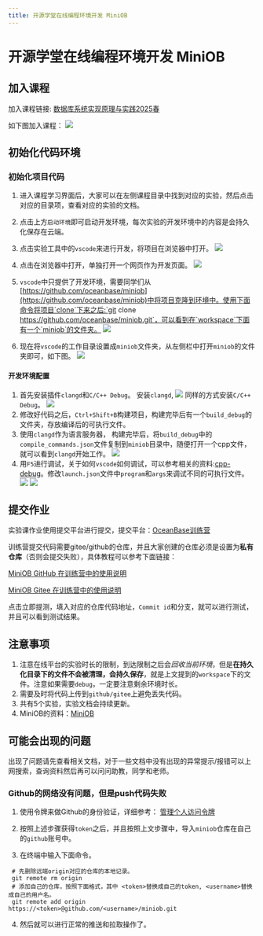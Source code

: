 ```yaml
---
title: 开源学堂在线编程环境开发 MiniOB 
---
```


# 开源学堂在线编程环境开发 MiniOB 

## 加入课程
加入课程链接: [数据库系统实现原理与实践2025春](https://t.cloudlab.top/labAdminRegister-oceanbase/1aEaMb)

如下图加入课程：
![](images/cloudlab-setup-join-class.png)


## 初始化代码环境

### 初始化项目代码
1. 进入课程学习界面后，大家可以在左侧课程目录中找到对应的实验，然后点击对应的目录项，查看对应的实验的文档。

2. 点击上方`启动环境`即可启动开发环境，每次实验的开发环境中的内容是会持久化保存在云端。

3. 点击实验工具中的`vscode`来进行开发，将项目在浏览器中打开。
![](images/cloudlab-setup-startenv.png)

4. 点击在浏览器中打开，单独打开一个网页作为开发页面。
![](images/cloudlab-setup-openvscode.png)

5. `vscode`中只提供了开发环境，需要同学们从[https://github.com/oceanbase/miniob](https://github.com/oceanbase/miniob)中将项目克隆到环境中。使用下面命令将项目`clone`下来之后:`git clone https://github.com/oceanbase/miniob.git`，可以看到在`workspace`下面有一个`miniob`的文件夹。
![](images/cloudlab-setup-miniob.png)
6. 现在将`vscode`的工作目录设置成`miniob`文件夹，从左侧栏中打开`miniob`的文件夹即可，如下图。
![](images/cloudlab-setup-workspace.png)

#### 开发环境配置
1. 首先安装插件`clangd`和`C/C++ Debug`。
安装`clangd`,
![](images/cloudlab-setup-install-clangd.png)
同样的方式安装`C/C++ Debug`。
![](images/cloudlab-setup-install-cppdbg.png)
2. 修改好代码之后，`Ctrl+Shift+B`构建项目，构建完毕后有一个`build_debug`的文件夹，存放编译后的可执行文件。
3. 使用`clangd`作为语言服务器， 构建完毕后，将`build_debug`中的`compile_commands.json`文件复制到`miniob`目录中，随便打开一个cpp文件，就可以看到`clangd`开始工作。
![](images/cloudlab-setup-config-clangd.png)
4. 用`F5`进行调试，关于如何`vscode`如何调试，可以参考相关的资料:[cpp-debug](https://code.visualstudio.com/docs/cpp/cpp-debug)。修改`launch.json`文件中`program`和`args`来调试不同的可执行文件。
![](images/cloudlab-setup-launch-config.png)
![](images/cloudlab-setup-debug.png)
## 提交作业
实验课作业使用提交平台进行提交，提交平台：[OceanBase训练营](https://open.oceanbase.com/train?questionId=200001)

训练营提交代码需要gitee/github的仓库，并且大家创建的仓库必须是设置为**私有仓库**（否则会提交失败），具体教程可以参考下面链接：

[MiniOB GitHub 在训练营中的使用说明](https://oceanbase.github.io/miniob/game/github-introduction/)

[MiniOB Gitee 在训练营中的使用说明](https://oceanbase.github.io/miniob/game/gitee-instructions/)

点击立即提测，填入对应的仓库代码地址，`Commit id`和分支，就可以进行测试，并且可以看到测试结果。

## 注意事项
1. 注意在线平台的实验时长的限制，到达限制之后会*回收当前环境*，但是**在持久化目录下的文件不会被清理，会持久保存**，就是上文提到的`workspace`下的文件。注意如果需要`debug`，一定要注意剩余环境时长。
2. 需要及时将代码上传到`github/gitee`上避免丢失代码。
3. 共有5个实验，实验文档会持续更新。
4. MiniOB的资料：[MiniOB](https://oceanbase.github.io/miniob/)
## 可能会出现的问题
出现了问题请先查看相关文档，对于一些文档中没有出现的异常提示/报错可以上网搜索，查询资料然后再可以问问助教，同学和老师。

### Github的网络没有问题，但是push代码失败
1. 使用令牌来做Github的身份验证，详细参考：
[管理个人访问令牌](https://docs.github.com/en/authentication/keeping-your-account-and-data-secure/managing-your-personal-access-tokens)

2. 按照上述步骤获得`token`之后，并且按照上文步骤中，导入`miniob`仓库在自己的`github`账号中。

3. 在终端中输入下面命令。
```
 # 先删除远端origin对应的仓库的本地记录。
 git remote rm origin
 # 添加自己的仓库，按照下面格式，其中 <token>替换成自己的token, <username>替换成自己的用户名。
 git remote add origin https://<token>@github.com/<username>/miniob.git
```
4. 然后就可以进行正常的推送和拉取操作了。
